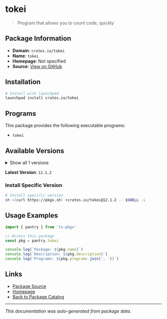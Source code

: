 # tokei

> Program that allows you to count code, quickly

## Package Information

- **Domain**: `crates.io/tokei`
- **Name**: `tokei`
- **Homepage**: Not specified
- **Source**: [View on GitHub](https://github.com/pkgxdev/pantry/tree/main/projects/crates.io/tokei/package.yml)

## Installation

```bash
# Install with launchpad
launchpad install crates.io/tokei
```

## Programs

This package provides the following executable programs:

- `tokei`

## Available Versions

<details>
<summary>Show all 1 versions</summary>

- `12.1.2`

</details>

**Latest Version**: `12.1.2`

### Install Specific Version

```bash
# Install specific version
sh <(curl https://pkgx.sh) +crates.io/tokei@12.1.2 -- $SHELL -i
```

## Usage Examples

```typescript
import { pantry } from 'ts-pkgx'

// Access this package
const pkg = pantry.tokei

console.log(`Package: ${pkg.name}`)
console.log(`Description: ${pkg.description}`)
console.log(`Programs: ${pkg.programs.join(', ')}`)
```

## Links

- [Package Source](https://github.com/pkgxdev/pantry/tree/main/projects/crates.io/tokei/package.yml)
- [Homepage](#)
- [Back to Package Catalog](../../../package-catalog.md)

---

*This documentation was auto-generated from package data.*
